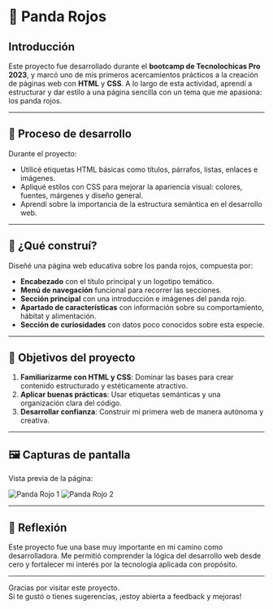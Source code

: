 # 🐼 Panda Rojos

## Introducción

Este proyecto fue desarrollado durante el **bootcamp de Tecnolochicas Pro 2023**, y marcó uno de mis primeros acercamientos prácticos a la creación de páginas web con **HTML** y **CSS**. A lo largo de esta actividad, aprendí a estructurar y dar estilo a una página sencilla con un tema que me apasiona: los panda rojos.

---

## 🧩 Proceso de desarrollo

Durante el proyecto:

- Utilicé etiquetas HTML básicas como títulos, párrafos, listas, enlaces e imágenes.
- Apliqué estilos con CSS para mejorar la apariencia visual: colores, fuentes, márgenes y diseño general.
- Aprendí sobre la importancia de la estructura semántica en el desarrollo web.

---

## 🌱 ¿Qué construí?

Diseñé una página web educativa sobre los panda rojos, compuesta por:

- **Encabezado** con el título principal y un logotipo temático.
- **Menú de navegación** funcional para recorrer las secciones.
- **Sección principal** con una introducción e imágenes del panda rojo.
- **Apartado de características** con información sobre su comportamiento, hábitat y alimentación.
- **Sección de curiosidades** con datos poco conocidos sobre esta especie.

---

## 🎯 Objetivos del proyecto

1. **Familiarizarme con HTML y CSS**: Dominar las bases para crear contenido estructurado y estéticamente atractivo.
2. **Aplicar buenas prácticas**: Usar etiquetas semánticas y una organización clara del código.
3. **Desarrollar confianza**: Construir mi primera web de manera autónoma y creativa.

---

## 🖼️ Capturas de pantalla

Vista previa de la página:

![Panda Rojo 1](https://github.com/samantha09s/PandaRojo/assets/140031528/199e7f1a-1f65-4f01-8a13-8c06b632ea5c)
![Panda Rojo 2](https://github.com/samantha09s/PandaRojo/assets/140031528/10c33717-62c6-4901-bb5f-834230c4dcdc)

---

## 📌 Reflexión

Este proyecto fue una base muy importante en mi camino como desarrolladora. Me permitió comprender la lógica del desarrollo web desde cero y fortalecer mi interés por la tecnología aplicada con propósito.

---

Gracias por visitar este proyecto.  
Si te gustó o tienes sugerencias, ¡estoy abierta a feedback y mejoras!
